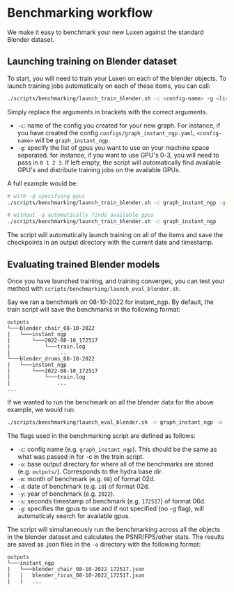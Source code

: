 # Benchmarking workflow

We make it easy to benchmark your new Luxen against the standard Blender dataset.

## Launching training on Blender dataset

To start, you will need to train your Luxen on each of the blender objects.
To launch training jobs automatically on each of these items, you can call:

```bash
./scripts/benchmarking/launch_train_blender.sh -c <config-name> -g <list-of-gpus>
```

Simply replace the arguments in brackets with the correct arguments.

- `-c`: name of the config you created for your new graph. For instance, if you have created the config `configs/graph_instant_ngp.yaml`, `<config-name>` will be `graph_instant_ngp`.
- `-g`: specify the list of gpus you want to use on your machine space separated. for instance, if you want to use GPU's 0-3, you will need to pass in `0 1 2 3`. If left empty, the script will automatically find available GPU's and distribute training jobs on the available GPUs.

A full example would be:

```bash
# with -g specifying gpus
./scripts/benchmarking/launch_train_blender.sh -c graph_instant_ngp -g 0 1 2 3

# without -g automatically finds available gpus
./scripts/benchmarking/launch_train_blender.sh -c graph_instant_ngp
```

The script will automatically launch training on all of the items and save the checkpoints in an output directory with the current date and timestamp.

## Evaluating trained Blender models

Once you have launched training, and training converges, you can test your method with `scripts/benchmarking/launch_eval_blender.sh`.

Say we ran a benchmark on 08-10-2022 for instant_ngp. By default, the train script will save the benchmarks in the following format:

```
outputs
└───blender_chair_08-10-2022
|   └───instant_ngp
|       └───2022-08-10_172517
|           └───train.log
|               ...
└───blender_drums_08-10-2022
|   └───instant_ngp
|       └───2022-08-10_172517
|           └───train.log
|               ...
...
```

If we wanted to run the benchmark on all the blender data for the above example, we would run:

```bash
./scripts/benchmarking/launch_eval_blender.sh -c graph_instant_ngp -o ./outputs/ -m 08 -d 10 -y 2022 -s 172517 -g 4 5 6 7
```

The flags used in the benchmarking script are defined as follows:

- `-c`: config name (e.g. `graph_instant_ngp`). This should be the same as what was passed in for -c in the train script.
- `-o`: base output directory for where all of the benchmarks are stored (e.g. `outputs/`). Corresponds to the hydra base dir.
- `-m`: month of benchmark (e.g. `08`) of format 02d.
- `-d`: date of benchmark (e.g. `10`) of format 02d.
- `-y`: year of benchmark (e.g. `2022`).
- `-s`: seconds timestamp of benchmark (e.g. `172517`) of format 06d.
- `-g`: specifies the gpus to use and if not specified (no -g flag), will automaticaly search for available gpus.

The script will simultaneously run the benchmarking across all the objects in the blender dataset and calculates the PSNR/FPS/other stats. The results are saved as .json files in the `-o` directory with the following format:

```
outputs
└───instant_ngp
|   └───blender_chair_08-10-2022_172517.json
|   |   blender_ficus_08-10-2022_172517.json
|   |   ...
```
